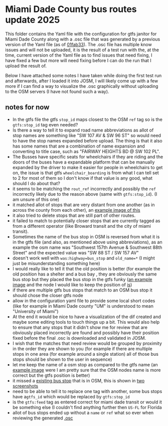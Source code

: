 # Miami Dade County bus routes update 2025

This folder contains the Yaml file with the configuration for gtfs janitor for Miami Dade County along with a .osc file that was generated by a previous version of the Yaml file (as of [01fab33](https://github.com/Udarthegreat/public-sources/blob/01fab33ce10c59f328b26c5f82c3e4bfdb358fc4/gtfs%20janitor%20stuff/Miami%20Dade%20County.yaml)). The .osc file has multiple know issues and will not be uploaded, it is the result of a test run with the, at the time, current version of the Yaml file as to find issues that need fixing, I have fixed a few but more will need fixing before I can do the run that I upload the result of.

Below I have attached some notes I have taken while doing the first test run and afterwards, after I loaded it into JOSM, I will likely come up with a few more if I can find a way to visualize the .osc graphically without uploading to the OSM servers (I have not found such a way).

## notes for now

 - In the gtfs file the gtfs `stop_id` maps closest to the OSM `ref` tag so is the `gtfs:stop_id` tag even needed? 
 - Is there a way to tell it to expand road name abbreviations as allot of stop names are something like "SW 107 AV & SW 96 ST" so would need to have the stop names expanded before upload. The thing is that it also has some names that are a combination of name expansion and converting to title case, such as "FAIRWAY HEIGHTS BD @ SW 102 PL". 
 - The Busses have specific seats for wheelchairs if they are riding and the doors of the buses have a expandable platform that can be manually expanded by the driver to make it easier for people in wheelchairs to get on, the issue is that gtfs `wheelchair_boarding` is from what I can tell set to 2 for most of them so I don't know if that value is any good, what should I do about that?
 - it seems to be matching the `rout_ref` incorrectly and possibly the `ref` incorrectly likely due to the reason above (same with `gtfs:stop_id`). (I am unsure of this one)
 - it matched allot of stops that are very distant from one another (as in across the county from each other), an [example image of this](/gtfs%20janitor%20stuff/gtfs%20janitor%20issues_1.png)
 - it also tried to delete stops that are still part of other routes.
 - it failed to match to potentially closer stops that are currently tagged as from a different operator (like Broward transit and the city of miami transit).
 - Sometimes the name of the bus stop in OSM is reversed from what it is in the gtfs file (and also, as mentioned above using abbreviations), as an example the osm name was "Southwest 157th Avenue & Southwest 88th Street" and the expected value was "SW 88 ST / SW 157 AV"
 - doesn't work well with `was:highway=bus_stop` and `old_name=*` (I might just be misunderstanding something here)
 - I would really like to tell it that the old position is better (for example the old position has a shelter and a bus bay , they are obviously the same bus stop but they placed the bus stop in the gtfs funky ([an example image](/gtfs%20janitor%20stuff/gtfs%20janitor%20issues_3.png) and the node I would like to keep the position of [is](https://www.openstreetmap.org/node/1039681177))
 - if there are multiple gtfs bus stops that match to an OSM bus stop it should chose the closer gtfs node
 - allow in the configuration yaml file to provide some local short codes (like for example in Miami Dade county "UM" is understood to mean "University of Miami")
 - At the end it would be nice to have a visualization of the dif created and maybe some editing tools to touch things up a bit. This would also help to ensure that any stops that it didn't show me for review that are obviously placed incorrectly are found and possibly have their position fixed before the final .osc is downloaded and validated in JOSM.
 - I wish that the matches that need review would be grouped by proximity in the order they are shown to you (for example if there are multiple stops in one area (for example around a single station) all of those bus stops should be shown to the user in sequence)
 - let me keep the name of a osm stop as compared to the gtfs name (an [example image](/gtfs%20janitor%20stuff/gtfs%20janitor%20issues_5.png) were I am pretty sure that the OSM nodes name is more correct but the gtfs position is better)
 - it missed a [existing bus stop](https://www.openstreetmap.org/node/1039672817) that is in OSM, this is shown in [two](/gtfs%20janitor%20stuff/gtfs%20janitor%20issues_6.png) [screenshots](/gtfs%20janitor%20stuff/gtfs%20janitor%20issues_7.png) 
 - need to be able to tell it to replace one tag with another, some bus stops have a`gtfs_id` which would be replaced by `gtfs:stop_id`
 - is the `gtfs:feed` tag as entered correct for miami dade transit or would it be something else (I couldn't find anything further then `US-FL` for Florida
 - allot of bus stops ended up without a `name` or `ref` what so ever when reviewing the generated [.osc](/gtfs%20janitor%20stuff/gtfs-janitor-export%20pass_1.osc)
